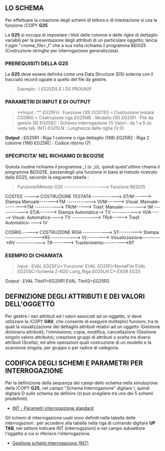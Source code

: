 
## LO SCHEMA

Per effettuare la creazione degli schemi di lettura e di intestazione si usa la funzione /COPY  **G25**

La **G25** si occupa di impostare i titoli delle colonne e delle righe di dettaglio variabili per la presentazione degli attributi di un particolare oggetto; lancia il pgm "<nome_file>_I" che a sua volta richiama il programma B£GI25 (Costruzione stringhe per interrogazione generalizzata).

### PREREQUISITI DELLA G25

La **G25** deve essere definita come una Data Structure (DS) esterna con il tracciato record uguale a quello del file da gestire.

>Esempio :       I       £G25DS              E         I         DS                PROVA0F

### PARAMETRI DI INPUT E DI OUTPUT
>**Input : **
	             £G25FU :  Funzione (10)
   	                           COSTES = Costruzione testata
 	                           COSRIG = Costruzione riga
 	            £G25ME :  Modello (10)
                              £G25FI :  File da gestire (8)
                 	            £G25SC :  Schema interrogazione (1)
                                             Valori :  da 1 a 5 (si veda tab. INT)
                              £G25LN :  Lunghezza delle righe (3 0)

**Output** : 
	           £G25R1 :  Riga 1 colonne o riga dettaglio (198)
                             £G25R2 :  Riga 2 colonne (198)
                             £G25RC :  Codice ritorno (7)


### SPECIFICITA' NEL RICHIAMO DI B£GI25E

 Questa routine richiama il programma <nomefile>_I (o _U), quindi quest'ultimo chiama il programma B£GI25E, passandogli una funzione in base al metodo ricevuto dalla £G25, secondo  la seguente tabella : 

>Funzione/Metodo G25	-------------------->  Funzione B£GI25

COSTES -----> COSTRUZIONE TESTATA
------------>	ST/M------>	Stampa Manuale------->TM
------------>	VI/M------>	Visual. Manuale--------->TM
------------>	TR/M----->	Trasf. Manuale--------->	tM
------------>	ST/A------>	Stampa Automatica-->	TV
------------>	VI/A------>	Visual. Automatica---->	TV
------------>	TR/A----->	Trasf. Automatico---->	tV
			
COSRIG -----> COSTRUZIONE RIGA
------------>	ST--------->	Stampa ----------------->RS
------------>	VI--------->	Visualizzazione---------->RV
------------>	TR-------->	Trasferimento---------->RT



### ESEMPIO DI CHIAMATA
>Input : 
 EVAL £G25FU='Funzione'
 EVAL £G25FI=NomeFile
 EVAL £G25SC=Schema
 Z-ADD Lung_Riga £G25LN C\* EXSR £G25

 Output : 
 EVAL Titoli1=£G25R1
 EVAL Titoli2=£G25R2

## DEFINIZIONE DEGLI ATTRIBUTI E DEI VALORI DELL'OGGETTO
Per gestire i vari attributi ed i valori associati ad un oggetto, si deve utilizzare la /COPY **OAV**, che consente di eseguire molteplici funzioni, tra le quali la visualizzazione del dettaglio attributi relativi ad un oggetto (Gestione dizionario attributi); l'immissione, copia, modifica, cancellazione (Gestione singolo valore attributo); creazione gruppi di attributi o scelta tra diversi attributi (Scelta), ed altre operazioni quali costruzione di un modello e la scansione singola, per gruppo o per radice di categoria.

## CODIFICA DEGLI SCHEMI E  PARAMETRI PER INTERROGAZIONE
Per la definizione della sequenza dei campi dello schema nella simulazione della /COPY **G25**, nel campo "Schema Interrogazione" digitare !, quindi digitare D sullo schema da definire (si può scegliere tra uno dei 5 schemi predefiniti).
- [INT - Parametri interrogazione standard](Sorgenti/OG/TA/INT)

Gli schemi di interrogazione usati sono definiti nella tabella delle interrogazioni :  per accedere alla tabella nella riga di comando digitare **UP TAB**, nel settore indicare INT (interrogazioni) e nel campo subsettore l'oggetto a cui si riferisce l'interrogazione.
- [Gestione schemi interrogazione (INT)](Sorgenti/OJ/PGM/TSTG25)
